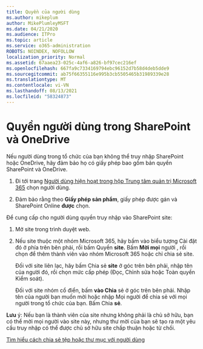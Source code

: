 ```yaml
---
title: Quyền của người dùng
ms.author: mikeplum
author: MikePlumleyMSFT
ms.date: 04/21/2020
ms.audience: ITPro
ms.topic: article
ms.service: o365-administration
ROBOTS: NOINDEX, NOFOLLOW
localization_priority: Normal
ms.assetid: 67aaea23-025c-4af6-a826-bf97cec216ef
ms.openlocfilehash: 667fa9c7334169794ebc96152d7b58d4deb5dde9
ms.sourcegitcommit: ab75f66355116e995b3cb5505465b31989339e28
ms.translationtype: MT
ms.contentlocale: vi-VN
ms.lasthandoff: 08/13/2021
ms.locfileid: "58324873"
---
```

# <a name="user-permissions-in-sharepoint-and-onedrive"></a>Quyền người dùng trong SharePoint và OneDrive

Nếu người dùng trong tổ chức của bạn không thể truy nhập SharePoint hoặc OneDrive, hãy đảm bảo họ có giấy phép bao gồm bản quyền SharePoint và OneDrive. 
  
1. Đi tới trang [Người dùng hiện hoạt trong hộp Trung tâm quản trị Microsoft 365](https://portal.office.com/adminportal/home#/users) chọn người dùng. 
    
2. Đảm bảo rằng theo **Giấy phép sản phẩm**, giấy phép được gán và SharePoint Online **được** chọn. 
    
 Để cung cấp cho người dùng quyền truy nhập vào SharePoint site: 
  
1. Mở site trong trình duyệt web.
    
2. Nếu site thuộc một nhóm Microsoft 365, hãy bấm vào biểu tượng Cài đặt đó ở phía trên bên phải, rồi bấm Quyền **site.** Bấm **Mời mọi** người , rồi chọn để thêm thành viên vào nhóm Microsoft 365 hoặc chỉ chia sẻ site. 
    
    Đối với site liên lạc, hãy bấm Chia sẻ **site** ở góc trên bên phải, nhập tên của người đó, rồi chọn mức cấp phép (Đọc, Chỉnh sửa hoặc Toàn quyền Kiểm soát). 
    
    Đối với site nhóm cổ điển, bấm **vào Chia** sẻ ở góc trên bên phải. Nhập tên của người bạn muốn mời hoặc nhập Mọi người để chia sẻ với mọi người trong tổ chức của bạn. Bấm Chia **sẻ**.
    
**Lưu** ý: Nếu bạn là thành viên của site nhưng không phải là chủ sở hữu, bạn có thể mời mọi người vào site này, nhưng thư mời của bạn sẽ tạo ra một yêu cầu truy nhập có thể được chủ sở hữu site chấp thuận hoặc từ chối. 
  
[Tìm hiểu cách chia sẻ tệp hoặc thư mục với người dùng](https://go.microsoft.com/fwlink/?linkid=533408)
  

